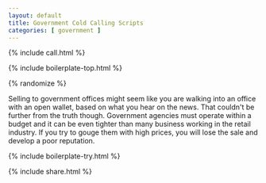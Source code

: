 ```yaml
---
layout: default
title: Government Cold Calling Scripts
categories: [ government ]
---
```


{% include call.html %}

{% include boilerplate-top.html %}


{% randomize %}

Selling to government offices might seem like you are walking into an office with an open wallet, based on what you hear on the news. That couldn't be further from the truth though. Government agencies must operate within a budget and it can be even tighter than many business working in the retail industry. If you try to gouge them with high prices, you will lose the sale and develop a poor reputation.

{% include boilerplate-try.html %}

{% include share.html %}